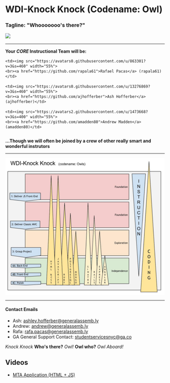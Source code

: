 # WDI-Knock Knock  (Codename: Owl)
### Tagline: "Whooooooo's there?"

![](http://media1.giphy.com/gifsu/xT5LMycFAuLZYoAatO/giphy-caption.gif)

---
**Your *CORE* Instructional Team will be:**
<table>
  <tr>

    <td><img src="https://avatars0.githubusercontent.com/u/863301?v=3&s=460" width="55%">
    <br><a href="https://github.com/rapala61">Rafael Pacas</a> (rapala61)</td>

    <td><img src="https://avatars0.githubusercontent.com/u/13276869?v=3&s=460" width="55%">
    <br><a href="https://github.com/ajhofferber">Ash Hofferber</a> (ajhofferber)</td>

    <td><img src="https://avatars2.githubusercontent.com/u/1473668?v=3&s=400" width="55%">
    <br><a href="https://github.com/amadden80">Andrew Madden</a> (amadden80)</td>
  </tr>
</table>

**...Though we will often be joined by a crew of other really smart and wonderful instrutors**

---
![WDI Owl Map](/WDI-KnockKnock.jpg)

---
#### Contact Emails

* Ash: ashley.hofferber@generalassemb.ly
* Andrew: andrew@generalassemb.ly
* Rafa: rafa.pacas@generalassemb.ly
* GA General Support Contact: studentservicesnyc@ga.co



*Knock Knock*
**Who's there?**
*Owl!*
**Owl who?**
*Owl Aboard!*



## Videos
- [MTA Application  (HTML + JS)](https://youtu.be/Kxgq_sYoIlQ)
